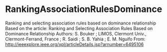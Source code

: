 # RankingAssociationRulesDominance
Ranking and selecting association rules based on dominance relationship
Based on the article:
  Ranking and Selecting Association Rules Based on Dominance Relationship
  Authors: S. Bouker ; LIMOS, Clermont Univ., Clermont-Ferrand, France ; R. Saidi ; S. B. Yahia ; E. M. Nguifo
  From: http://ieeexplore.ieee.org/xpl/articleDetails.jsp?arnumber=6495106
